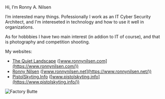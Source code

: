 Hi, I’m Ronny A. Nilsen

I’m interested many things. Pofessionally I work as an IT Cyber Security Architect, and I'm intereseted in technology and how to use it well in organizations.

As for hobbbies I have two main interest (in addion to IT of course), and that is photography and competition shooting.

My websites:

- [The Quiet Landscape](https://www.ronnynilsen.com/) ([www.ronnynilsen.com](https://www.ronnynilsen.com/))
- [Ronny Nilsen](https://www.ronnynilsen.net/) ([www.ronnynilsen.net](https://www.ronnynilsen.net/))
- [PistolSkyting.Info](https://www.pistolskyting.info/) ([www.pistolskyting.info](https://www.pistolskyting.info/))

![Factory Butte](https://www.ronnynilsen.com/pictures/large/20181101-8140-Pano.jpg)

<!---
ronnynilsen/ronnynilsen is a ✨ special ✨ repository because its `README.md` (this file) appears on your GitHub profile.
You can click the Preview link to take a look at your changes.
--->
